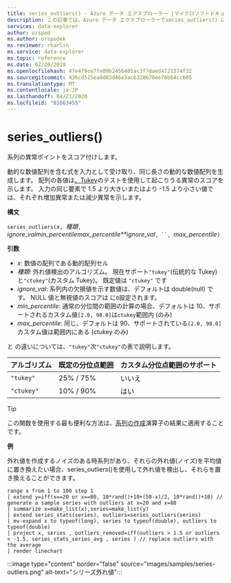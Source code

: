 ```yaml
---
title: series_outliers() - Azure データ エクスプローラー |マイクロソフトドキュメント
description: この記事では、Azure データ エクスプローラーでseries_outliers() について説明します。
services: data-explorer
author: orspod
ms.author: orspodek
ms.reviewer: rkarlin
ms.service: data-explorer
ms.topic: reference
ms.date: 02/20/2019
ms.openlocfilehash: 47e479ce7fe09b2456405ac3f7daed4721374f32
ms.sourcegitcommit: 436cd515ea0d83d46e3ac6328670ee78b64ccb05
ms.translationtype: MT
ms.contentlocale: ja-JP
ms.lasthandoff: 04/21/2020
ms.locfileid: "81663455"
---
```

# <a name="series_outliers"></a>series_outliers()

系列の異常ポイントをスコア付けします。

動的な数値配列を含む式を入力として受け取り、同じ長さの動的な数値配列を生成します。 配列の各値は[、Tukey](https://en.wikipedia.org/wiki/Outlier#Tukey.27s_test)のテストを使用して起こりうる異常のスコアを示します。 入力の同じ要素で 1.5 より大きいまたはより -1.5 より小さい値では、それぞれ増加異常または減少異常を示します。   

**構文**

`series_outliers(`*x*`, `*種類*`, `*ignore_valmin_percentilemax_percentile**ignore_val*`, ``, `*max_percentile*`)`

**引数**

* *x*: 数値の配列である動的配列セル
* *種類*: 外れ値検出のアルゴリズム。 現在サポート`"tukey"`(伝統的な Tukey) と`"ctukey"`(カスタム Tukey)。 既定値は `"ctukey"` です
* *ignore_val*: 系列内の欠損値を示す数値は、デフォルトは double(null) です。 NULL 値と無視値のスコアは に`0`設定されます。
* *min_percentile*: 通常の分位間の範囲の計算の場合、デフォルトは 10、サポートされるカスタム値`[2.0, 98.0]`は`ctukey`範囲内 (のみ) 
* *max_percentile*: 同じ、デフォルトは 90、サポートされている`[2.0, 98.0]`カスタム値は範囲内にある (ctukey のみ) 

と の違いについては、`"tukey"`次`"ctukey"`の表で説明します。

| アルゴリズム | 既定の分位点範囲 | カスタム分位点範囲のサポート |
|-----------|----------------------- |--------------------------------|
| `"tukey"` | 25% / 75%              | いいえ                             |
| `"ctukey"`| 10% / 90%              | はい                            |


> [!TIP]
> この関数を使用する最も便利な方法は、[系列の作成](make-seriesoperator.md)演算子の結果に適用することです。

**例**

外れ値を作成するノイズのある時系列があり、それらの外れ値(ノイズ)を平均値に置き換えたい場合、series_outliers()を使用して外れ値を検出し、それらを置き換えることができます。

```kusto
range x from 1 to 100 step 1 
| extend y=iff(x==20 or x==80, 10*rand()+10+(50-x)/2, 10*rand()+10) // generate a sample series with outliers at x=20 and x=80
| summarize x=make_list(x),series=make_list(y)
| extend series_stats(series), outliers=series_outliers(series)
| mv-expand x to typeof(long), series to typeof(double), outliers to typeof(double)
| project x, series , outliers_removed=iff(outliers > 1.5 or outliers < -1.5, series_stats_series_avg , series ) // replace outliers with the average
| render linechart
``` 

:::image type="content" border="false" source="images/samples/series-outliers.png" alt-text="シリーズ外れ値":::
